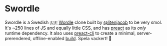# Swordle

Swordle is a Swedish 🇸🇪 [Wordle](https://www.powerlanguage.co.uk/wordle) clone built by [@litenjacob](https://twitter.com/litenjacob) to be very smol. It's ~250 lines of JS and equally little CSS, and has [preact](https://preactjs.com) as its _only_ runtime dependency. It also uses [preact-cli](https://preactjs.com/cli/) to create a minimal, server-prerendered, offline-enabled [build](https://swordle.vercel.app/). Spela vackert! 🎉
